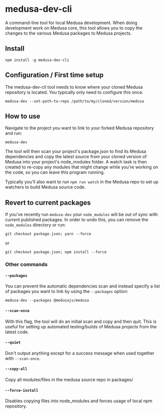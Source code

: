 # medusa-dev-cli

A command-line tool for local Medusa development. When doing development work on
Medusa core, this tool allows you to copy the changes to the various
Medusa packages to Medusa projects.

## Install

`npm install -g medusa-dev-cli`

## Configuration / First time setup

The medusa-dev-cli tool needs to know where your cloned Medusa repository is
located. You typically only need to configure this once.

`medusa-dev --set-path-to-repo /path/to/my/cloned/version/medusa`

## How to use

Navigate to the project you want to link to your forked Medusa repository and
run:

`medusa-dev`

The tool will then scan your project's package.json to find its Medusa
dependencies and copy the latest source from your cloned version of Medusa into
your project's node_modules folder. A watch task is then created to re-copy any
modules that might change while you're working on the code, so you can leave
this program running.

Typically you'll also want to run `npm run watch` in the Medusa repo to set up
watchers to build Medusa source code.

## Revert to current packages

If you've recently run `medusa-dev` your `node_modules` will be out of sync with current published packages. In order to undo this, you can remove the `node_modules` directory or run:

```shell
git checkout package.json; yarn --force
```

or

```shell
git checkout package.json; npm install --force
```

### Other commands

#### `--packages`

You can prevent the automatic dependencies scan and instead specify a list of
packages you want to link by using the `--packages` option:

`medusa-dev --packages @medusajs/medusa`

#### `--scan-once`

With this flag, the tool will do an initial scan and copy and then quit. This is
useful for setting up automated testing/builds of Medusa projects from the latest
code.

#### `--quiet`

Don't output anything except for a success message when used together with
`--scan-once`.

#### `--copy-all`

Copy all modules/files in the medusa source repo in packages/

#### `--force-install`

Disables copying files into node_modules and forces usage of local npm repository.
